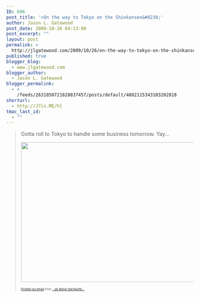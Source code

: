 ```yaml
---
ID: 696
post_title: '>On the way to Tokyo on the Shinkansen&#8230;'
author: Jason L. Gatewood
post_date: 2009-10-26 04:13:00
post_excerpt: ""
layout: post
permalink: >
  http://jlgatewood.com/2009/10/26/on-the-way-to-tokyo-on-the-shinkansen/
published: true
blogger_blog:
  - www.jlgatewood.com
blogger_author:
  - Jason L. Gatewood
blogger_permalink:
  - >
    /feeds/2631850721828837457/posts/default/4882115343103202818
shorturl:
  - http://J7is.ME/hl
tmac_last_id:
  - ""
---
```

>Gotta roll to Tokyo to handle some business tomorrow. Yay...<p><a href="http://posterous.com/getfile/files.posterous.com/starrwulfe/9VbBobWqFhjpYNOhRUp61MtfbC9dwHHOMKBPfVSBNa1rlYlwqGugr10Mu1kn/photo.jpg"><img src="http://posterous.com/getfile/files.posterous.com/starrwulfe/T01dboz8heaLYCsvQ29V8xMDx06pxTjBaEe9FBrnL2nZY8dUc2qXemNgRBOh/photo.jpg.scaled.500.jpg" width="500" height="375" /></a> </p>      <p style="font-size: 8px;">  <a href="http://posterous.com">Posted via email</a>   from <a href="http://starrwulfe.posterous.com/on-the-way-to-tokyo-on-the-shinkansen">...all about starrwulfe...</a>  </p>